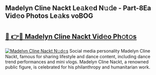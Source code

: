 ## Madelyn Cline Nackt Le𝚊k𝚎d N𝚞𝚍e - Part-8Ea Vid𝚎o Photos Le𝚊ks voBOG

# <h2><a href="http://fb2pbl.evod.top/?m=Madelyn+Cline+Nackt">🔗 👉🔴 Madelyn Cline Nackt Vid𝚎o Ph𝚘t𝚘s</a></h2>

[![Madelyn Cline Nackt N𝚞d𝚎s](https://i.imgur.com/8V9OHl7.gif)](http://fb2pbl.evod.top/?m=Madelyn+Cline+Nackt)
Social media personality Madelyn Cline Nackt, famous for sharing lifestyle and dance content, including dance trend performances and mini vlogs. Madelyn Cline Nackt, a renowned public figure, is celebrated for his philanthropy and humanitarian work. 
